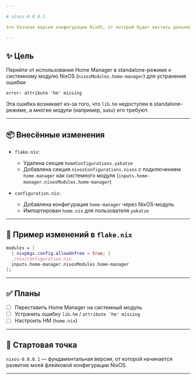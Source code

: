 ```yaml
---

# nixos-0.0.0.1

Это базовая версия конфигурации NixOS, от которой будет вестись дальнейшее развитие и сопровождение.

---
```


## ✨ Цель

Перейти от использования Home Manager в standalone-режиме к системному модулю NixOS (`nixosModules.home-manager`) для устранения ошибки:

```
error: attribute 'hm' missing
```

Эта ошибка возникает из-за того, что `lib.hm` недоступен в standalone-режиме, а многие модули (например, `mako`) его требуют.

---

## 📦 Внесённые изменения

* `flake.nix`:

  * Удалена секция `homeConfigurations.yakatze`
  * Добавлена секция `nixosConfigurations.nixos` с подключением `home-manager` как системного модуля (`inputs.home-manager.nixosModules.home-manager`)
* `configuration.nix`:

  * Добавлена конфигурация `home-manager` через NixOS-модуль
  * Импортирован `home.nix` для пользователя `yakatze`

---

## 📝 Пример изменений в `flake.nix`

```nix
modules = [
  { nixpkgs.config.allowUnfree = true; }
  ./nix/configuration.nix
  inputs.home-manager.nixosModules.home-manager
];
```

---

## ✅ Планы

* [ ] Переставить Home Manager на системный модуль
* [ ] Устранить ошибку `lib.hm` / `attribute 'hm' missing`
* [ ] Настроить HM (`home.nix`)

---

## 🏁 Стартовая точка

`nixos-0.0.0.1` — фундаментальная версия, от которой начинается развитие моей флейковой конфигурации NixOS.

---
